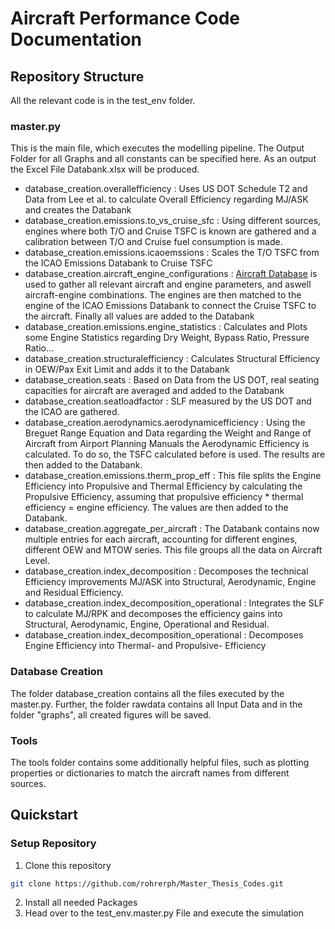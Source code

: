 # Aircraft Performance Code Documentation
## Repository Structure
All the relevant code is in the test_env folder. 
### master.py 
This is the main file, which executes the modelling pipeline. The Output Folder for all Graphs and all constants can be specified here. 
As an output the Excel File Databank.xlsx will be produced.

* database_creation.overallefficiency : Uses US DOT Schedule T2 and Data from Lee et al. to calculate Overall Efficiency regarding MJ/ASK and creates the Databank
* database_creation.emissions.to_vs_cruise_sfc : Using different sources, engines where both T/O and Cruise TSFC is known are gathered and a calibration between T/O and Cruise fuel consumption is made. 
* database_creation.emissions.icaoemssions : Scales the T/O TSFC from the ICAO Emissions Databank to Cruise TSFC
* database_creation.aircraft_engine_configurations : [Aircraft Database](https://aircraft-database.com/) is used to gather all relevant aircraft and engine parameters, and aswell aircraft-engine combinations. The engines are then matched to the engine of the ICAO Emissions Databank to connect the Cruise TSFC to the aircraft. Finally all values are added to the Databank
* database_creation.emissions.engine_statistics : Calculates and Plots some Engine Statistics regarding Dry Weight, Bypass Ratio, Pressure Ratio...
* database_creation.structuralefficiency : Calculates Structural Efficiency in OEW/Pax Exit Limit and adds it to the Databank
* database_creation.seats : Based on Data from the US DOT, real seating capacities for aircraft are averaged and added to the Databank
* database_creation.seatloadfactor : SLF measured by the US DOT and the ICAO are gathered. 
* database_creation.aerodynamics.aerodynamicefficiency : Using the Breguet Range Equation and Data regarding the Weight and Range of Aircraft from Airport Planning Manuals the Aerodynamic Efficiency is calculated. To do so, the TSFC calculated before is used. The results are then added to the Databank. 
* database_creation.emissions.therm_prop_eff : This file splits the Engine Efficiency into Propulsive and Thermal Efficiency by calculating the Propulsive Efficiency, assuming that propulsive efficiency * thermal efficiency = engine efficiency. The values are then added to the Databank.   
* database_creation.aggregate_per_aircraft : The Databank contains now multiple entries for each aircraft, accounting for different engines, different OEW and MTOW series. This file groups all the data on Aircraft Level. 
* database_creation.index_decomposition : Decomposes the technical Efficiency improvements MJ/ASK into Structural, Aerodynamic, Engine and Residual Efficiency.  
* database_creation.index_decomposition_operational : Integrates the SLF to calculate MJ/RPK and decomposes the efficiency gains into Structural, Aerodynamic, Engine, Operational and Residual.
* database_creation.index_decomposition_operational : Decomposes Engine Efficiency into Thermal- and Propulsive- Efficiency

### Database Creation
The folder database_creation contains all the files executed by the master.py. Further, the folder rawdata contains all Input Data and in the 
folder "graphs", all created figures will be saved.
### Tools
The tools folder contains some additionally helpful files, such as plotting properties or dictionaries to match the aircraft names from different sources.

## Quickstart
### Setup Repository
1. Clone this repository
```bash
git clone https://github.com/rohrerph/Master_Thesis_Codes.git
```
2. Install all needed Packages
3. Head over to the test_env.master.py File and execute the simulation